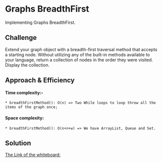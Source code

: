# Graphs BreadthFirst
Implementing Graphs BreadthFirst.

## Challenge
Extend your graph object with a breadth-first traversal method that accepts a starting node. Without utilizing any of the built-in methods available to your language, return a collection of nodes in the order they were visited. Display the collection.

## Approach & Efficiency
#### Time complexity:-
    * breadthFirstMethod(): O(n) => Two While loops to loop throw all the items of the graph once;

#### Space complexity:
    * breadthFirstMethod(): O(n+n+w) => We have ArrayList, Queue and Set.

## Solution

[The Link of the whiteboard: ](https://docs.google.com/drawings/d/1UBmMtpOPb91zHOSJEv8Dq1JvURczLcUJTJ4tfgsEAfU/edit?usp=sharing)
